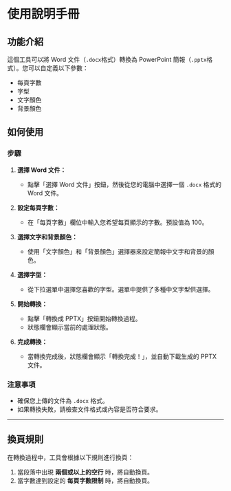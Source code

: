 # 使用說明手冊

## 功能介紹
這個工具可以將 Word 文件（`.docx`格式）轉換為 PowerPoint 簡報（`.pptx`格式）。您可以自定義以下參數：
- 每頁字數
- 字型
- 文字顏色
- 背景顏色

## 如何使用

### 步驟
1. **選擇 Word 文件：**
   - 點擊「選擇 Word 文件」按鈕，然後從您的電腦中選擇一個 `.docx` 格式的 Word 文件。

2. **設定每頁字數：**
   - 在「每頁字數」欄位中輸入您希望每頁顯示的字數。預設值為 100。

3. **選擇文字和背景顏色：**
   - 使用「文字顏色」和「背景顏色」選擇器來設定簡報中文字和背景的顏色。

4. **選擇字型：**
   - 從下拉選單中選擇您喜歡的字型。選單中提供了多種中文字型供選擇。

5. **開始轉換：**
   - 點擊「轉換成 PPTX」按鈕開始轉換過程。
   - 狀態欄會顯示當前的處理狀態。

6. **完成轉換：**
   - 當轉換完成後，狀態欄會顯示「轉換完成！」，並自動下載生成的 PPTX 文件。

### 注意事項
- 確保您上傳的文件為 `.docx` 格式。
- 如果轉換失敗，請檢查文件格式或內容是否符合要求。

---

## 換頁規則

在轉換過程中，工具會根據以下規則進行換頁：
1. 當段落中出現 **兩個或以上的空行** 時，將自動換頁。
2. 當字數達到設定的 **每頁字數限制** 時，將自動換頁。
